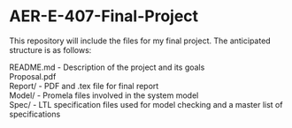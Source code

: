 # AER-E-407-Final-Project

This repository will include the files for my final project.  The anticipated structure is as follows:

README.md - Description of the project and its goals  
Proposal.pdf  
Report/ - PDF and .tex file for final report  
Model/ - Promela files involved in the system model  
Spec/ - LTL specification files used for model checking and a master list of specifications  
